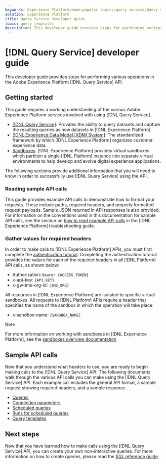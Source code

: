 ```yaml
---
keywords: Experience Platform;home;popular topics;query service;Query service;query
solution: Experience Platform
title: Query Service developer guide
topic: query templates
description: This developer guide provides steps for performing various operations in the Adobe Experience Platform Query Service API.
---
```


# [!DNL Query Service] developer guide

This developer guide provides steps for performing various operations in the Adobe Experience Platform [!DNL Query Service] API.

## Getting started

This guide requires a working understanding of the various Adobe Experience Platform services involved with using [!DNL Query Service].

- [[!DNL Query Service]](../home.md): Provides the ability to query datasets and capture the resulting queries as new datasets in [!DNL Experience Platform].
- [[!DNL Experience Data Model (XDM) System]](../../xdm/home.md): The standardized framework by which [!DNL Experience Platform] organizes customer experience data.
- [Sandboxes](../../sandboxes/home.md): [!DNL Experience Platform] provides virtual sandboxes which partition a single [!DNL Platform] instance into separate virtual environments to help develop and evolve digital experience applications.

The following sections provide additional information that you will need to know in order to successfully use [!DNL Query Service] using the API.

### Reading sample API calls

This guide provides example API calls to demonstrate how to format your requests. These include paths, required headers, and properly formatted request payloads. Sample JSON returned in API responses is also provided. For information on the conventions used in this documentation for sample API calls, see the section on [how to read example API calls](../../landing/troubleshooting.md#how-do-i-format-an-api-request) in the [!DNL Experience Platform] troubleshooting guide.

### Gather values for required headers

In order to make calls to [!DNL Experience Platform] APIs, you must first complete the [authentication tutorial](../../tutorials/authentication.md). Completing the authentication tutorial provides the values for each of the required headers in all [!DNL Platform] API calls, as shown below:

- Authorization: `Bearer {ACCESS_TOKEN}`
- x-api-key: `{API_KEY}`
- x-gw-ims-org-id: `{IMS_ORG}`

All resources in [!DNL Experience Platform] are isolated to specific virtual sandboxes. All requests to [!DNL Platform] APIs require a header that specifies the name of the sandbox in which the operation will take place:

- x-sandbox-name: `{SANDBOX_NAME}`
  
>[!NOTE]
>
>For more information on working with sandboxes in [!DNL Experience Platform], see the [sandboxes overview documentation](../../sandboxes/home.md).

## Sample API calls

Now that you understand what headers to use, you are ready to begin making calls to the [!DNL Query Service] API. The following documents walk through the various API calls you can make using the [!DNL Query Service] API. Each example call includes the general API format, a sample request showing required headers, and a sample response.

- [Queries](queries.md)
- [Connection parameters](connection-parameters.md)
- [Scheduled queries](scheduled-queries.md)
- [Runs for scheduled queries](runs-scheduled-queries.md)
- [Query templates](query-templates.md)

## Next steps

Now that you have learned how to make calls using the [!DNL Query Service] API, you can create your own non-interactive queries. For more information on how to create queries, please read the [SQL reference guide](../sql/overview.md).
